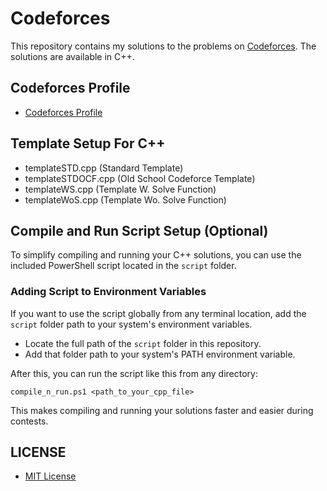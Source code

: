 # Codeforces
This repository contains my solutions to the problems on [Codeforces](https://codeforces.com/). The solutions are available in C++.

## Codeforces Profile
- [Codeforces Profile](https://codeforces.com/profile/Berxwedan)

## Template Setup For C++
- templateSTD.cpp (Standard Template)
- templateSTDOCF.cpp (Old School Codeforce Template)
- templateWS.cpp (Template W. Solve Function)
- templateWoS.cpp (Template Wo. Solve Function)

## Compile and Run Script Setup (Optional)
To simplify compiling and running your C++ solutions, you can use the included PowerShell script located in the `script` folder.

### Adding Script to Environment Variables
If you want to use the script globally from any terminal location, add the `script` folder path to your system's environment variables.

- Locate the full path of the `script` folder in this repository.
- Add that folder path to your system's PATH environment variable.

After this, you can run the script like this from any directory:

```
compile_n_run.ps1 <path_to_your_cpp_file>
```

This makes compiling and running your solutions faster and easier during contests.

## LICENSE
- [MIT License](LICENSE)

